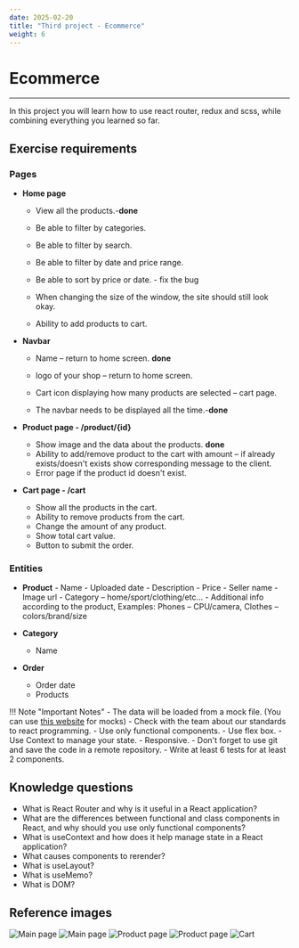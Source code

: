 ```yaml
---
date: 2025-02-20
title: "Third project - Ecommerce"
weight: 6
---
```


# Ecommerce

---

In this project you will learn how to use react router, redux and scss, while combining everything you learned so far.

## Exercise requirements

### Pages

- **Home page**

  - View all the products.-**done**

  - Be able to filter by categories.
  - Be able to filter by search.
  - Be able to filter by date and price range.
  - Be able to sort by price or date. - fix the bug
  - When changing the size of the window, the site should still look okay.
  - Ability to add products to cart.

- **Navbar**

  - Name – return to home screen. **done**
  - logo of your shop – return to home screen.
  - Cart icon displaying how many products are selected – cart page.

  - The navbar needs to be displayed all the time.-**done**

- **Product page - /product/{id}**

  - Show image and
    the data about the products. **done**
  - Ability to add/remove product to the cart with amount – if already exists/doesn't exists show corresponding message to the client.
  - Error page if the product id doesn't exist.

- **Cart page - /cart**
  - Show all the products in the cart.
  - Ability to remove products from the cart.
  - Change the amount of any product.
  - Show total cart value.
  - Button to submit the order.

### Entities

- **Product** - Name - Uploaded date - Description - Price - Seller name - Image url - Category – home/sport/clothing/etc… - Additional info according to the product, Examples:
  Phones – CPU/camera, Clothes – colors/brand/size

- **Category**

  - Name

- **Order**
  - Order date
  - Products

!!! Note "Important Notes" - The data will be loaded from a mock file. (You can use [this website](https://www.mockaroo.com/) for mocks) - Check with the team about our standards to react programming. - Use only functional components. - Use flex box. - Use Context to manage your state. - Responsive. - Don't forget to use git and save the code in a remote repository. - Write at least 6 tests for at least 2 components.

## Knowledge questions

- What is React Router and why is it useful in a React application?
- What are the differences between functional and class components in React, and why should you use only functional components?
- What is useContext and how does it help manage state in a React application?
- What causes components to rerender?
- What is useLayout?
- What is useMemo?
- What is DOM?

## Reference images

![Main page](/assets/images/OptimusTraining/Ecommerce/productsPage.png)
![Main page](/assets/images/OptimusTraining/Ecommerce/productsPageTwo.png)
![Product page](/assets/images/OptimusTraining/Ecommerce/productPage.png)
![Product page](/assets/images/OptimusTraining/Ecommerce/productPageTwo.png)
![Cart](/assets/images/OptimusTraining/Ecommerce/cart.png)
